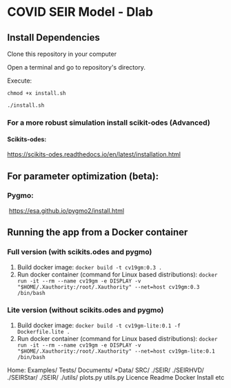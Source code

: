# COVID SEIR Model - Dlab

## Install Dependencies

Clone this repository in your computer

Open a terminal and go to repository's directory.

Execute:

`chmod +x install.sh`

`./install.sh`



### For a more robust simulation install scikit-odes (Advanced)

#### Scikits-odes:

https://scikits-odes.readthedocs.io/en/latest/installation.html





## For parameter optimization (beta):

### Pygmo:

​	 https://esa.github.io/pygmo2/install.html


## Running the app from a Docker container

### Full version (with scikits.odes and pygmo)

1. Build docker image: `docker build -t cv19gm:0.3 .`
2. Run docker container (command for Linux based distributions): `docker run -it --rm --name cv19gm -e DISPLAY -v "$HOME/.Xauthority:/root/.Xauthority" --net=host cv19gm:0.3 /bin/bash`

### Lite version (without scikits.odes and pygmo)

1. Build docker image: `docker build -t cv19gm-lite:0.1 -f Dockerfile.lite .`
2. Run docker container (command for Linux based distributions): `docker run -it --rm --name cv19gm -e DISPLAY -v "$HOME/.Xauthority:/root/.Xauthority" --net=host cv19gm-lite:0.1 /bin/bash`



Home: 
 Examples/
 Tests/
 Documents/
 *Data/
 SRC/
   ./SEIR/
   ./SEIRHVD/
   ./SEIRStar/
   ./SEIR/
   ./utils/
        plots.py
        utils.py
 Licence 
 Readme
 Docker
 Install
 etc
   
 
